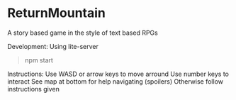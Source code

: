 # ReturnMountain
A story based game in the style of text based RPGs

Development:
Using lite-server  
> npm start

Instructions:
Use WASD or arrow keys to move arround
Use number keys to interact
See map at bottom for help navigating (spoilers)
Otherwise follow instructions given
